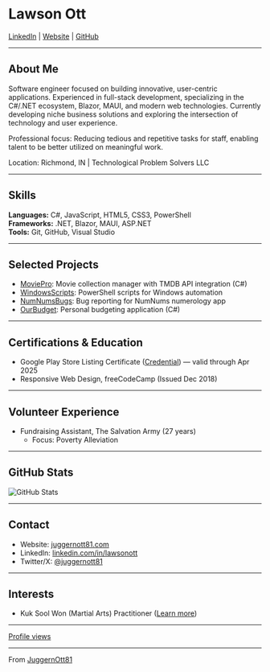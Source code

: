 # Lawson Ott

[LinkedIn](https://www.linkedin.com/in/lawsonott/) | [Website](https://juggernott81.com) | [GitHub](https://github.com/JuggernOtt81?tab=followers)

---

## About Me

Software engineer focused on building innovative, user-centric applications. Experienced in full-stack development, specializing in the C#/.NET ecosystem, Blazor, MAUI, and modern web technologies. Currently developing niche business solutions and exploring the intersection of technology and user experience.

Professional focus: Reducing tedious and repetitive tasks for staff, enabling talent to be better utilized on meaningful work.

Location: Richmond, IN | Technological Problem Solvers LLC

---

## Skills

**Languages:**  C#, JavaScript, HTML5, CSS3, PowerShell  
**Frameworks:**  .NET, Blazor, MAUI, ASP.NET  
**Tools:**  Git, GitHub, Visual Studio

---

## Selected Projects

- [MoviePro](https://github.com/JuggernOtt81/MoviePro): Movie collection manager with TMDB API integration (C#)
- [WindowsScripts](https://github.com/JuggernOtt81/WindowsScripts): PowerShell scripts for Windows automation
- [NumNumsBugs](https://github.com/JuggernOtt81/NumNumsBugs): Bug reporting for NumNums numerology app
- [OurBudget](https://github.com/JuggernOtt81/OurBudget): Personal budgeting application (C#)

---

## Certifications & Education

- Google Play Store Listing Certificate ([Credential](https://www.credential.net/8308c37b-ae6b-407c-aced-6a8b1a655437)) — valid through Apr 2025
- Responsive Web Design, freeCodeCamp (Issued Dec 2018)

---

## Volunteer Experience

- Fundraising Assistant, The Salvation Army (27 years)
  - Focus: Poverty Alleviation

---

## GitHub Stats

![GitHub Stats](https://github-readme-stats.vercel.app/api?username=JuggernOtt81&show_icons=false&theme=default&count_private=true "GitHub Stats")

---

## Contact

- Website: [juggernott81.com](https://juggernott81.com)
- LinkedIn: [linkedin.com/in/lawsonott](https://www.linkedin.com/in/lawsonott/)
- Twitter/X: [@juggernott81](https://twitter.com/juggernott81)

---

## Interests

- Kuk Sool Won (Martial Arts) Practitioner ([Learn more](https://www.kuksoolwon.com/))

---

[Profile views](https://komarev.com/ghpvc/?username=JuggernOtt81)

---

From [JuggernOtt81](https://github.com/JuggernOtt81)
